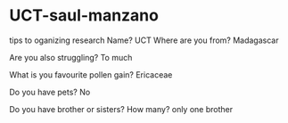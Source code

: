 # UCT-saul-manzano
tips to oganizing research
Name?
UCT
Where are you from?
Madagascar

Are you also struggling?
To much

What is you favourite pollen gain?
Ericaceae

Do you have pets?
No

Do you have brother or sisters? How many?
only one brother
